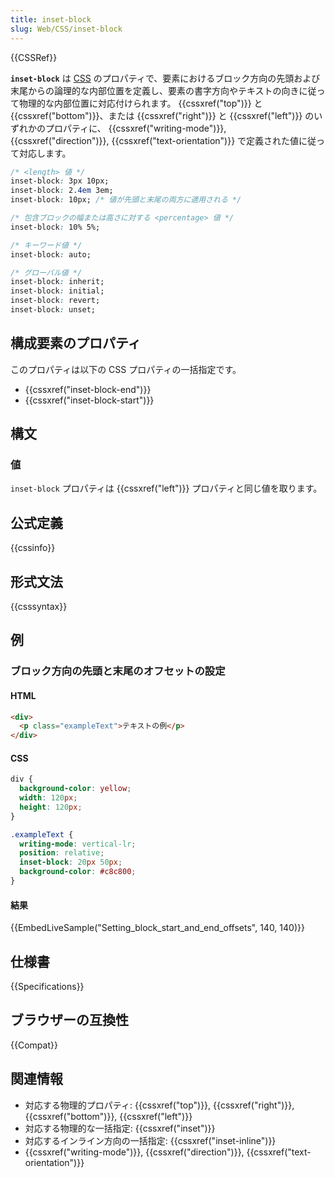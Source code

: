 ```yaml
---
title: inset-block
slug: Web/CSS/inset-block
---
```

{{CSSRef}}

**`inset-block`** は [CSS](/ja/docs/Web/CSS) のプロパティで、要素におけるブロック方向の先頭および末尾からの論理的な内部位置を定義し、要素の書字方向やテキストの向きに従って物理的な内部位置に対応付けられます。 {{cssxref("top")}} と {{cssxref("bottom")}}、または {{cssxref("right")}} と {{cssxref("left")}} のいずれかのプロパティに、 {{cssxref("writing-mode")}}, {{cssxref("direction")}}, {{cssxref("text-orientation")}} で定義された値に従って対応します。

```css
/* <length> 値 */
inset-block: 3px 10px;
inset-block: 2.4em 3em;
inset-block: 10px; /* 値が先頭と末尾の両方に適用される */

/* 包含ブロックの幅または高さに対する <percentage> 値 */
inset-block: 10% 5%;

/* キーワード値 */
inset-block: auto;

/* グローバル値 */
inset-block: inherit;
inset-block: initial;
inset-block: revert;
inset-block: unset;
```

## 構成要素のプロパティ

このプロパティは以下の CSS プロパティの一括指定です。

- {{cssxref("inset-block-end")}}
- {{cssxref("inset-block-start")}}

## 構文

### 値

`inset-block` プロパティは {{cssxref("left")}} プロパティと同じ値を取ります。

## 公式定義

{{cssinfo}}

## 形式文法

{{csssyntax}}

## 例

<h3 id="Setting_block_start_and_end_offsets">ブロック方向の先頭と末尾のオフセットの設定</h3>

#### HTML

```html
<div>
  <p class="exampleText">テキストの例</p>
</div>
```

#### CSS

```css
div {
  background-color: yellow;
  width: 120px;
  height: 120px;
}

.exampleText {
  writing-mode: vertical-lr;
  position: relative;
  inset-block: 20px 50px;
  background-color: #c8c800;
}
```

#### 結果

{{EmbedLiveSample("Setting_block_start_and_end_offsets", 140, 140)}}

## 仕様書

{{Specifications}}

## ブラウザーの互換性

{{Compat}}

## 関連情報

- 対応する物理的プロパティ: {{cssxref("top")}}, {{cssxref("right")}}, {{cssxref("bottom")}}, {{cssxref("left")}}
- 対応する物理的な一括指定: {{cssxref("inset")}}
- 対応するインライン方向の一括指定: {{cssxref("inset-inline")}}
- {{cssxref("writing-mode")}}, {{cssxref("direction")}}, {{cssxref("text-orientation")}}
